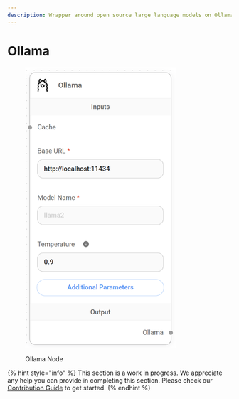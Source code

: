 ```yaml
---
description: Wrapper around open source large language models on Ollama.
---
```


# Ollama

<figure><img src="../../../.gitbook/assets/image (6).png" alt="" width="340"><figcaption><p>Ollama Node</p></figcaption></figure>

{% hint style="info" %}
This section is a work in progress. We appreciate any help you can provide in completing this section. Please check our [Contribution Guide](../../../CONTRIBUTING.md) to get started.
{% endhint %}

